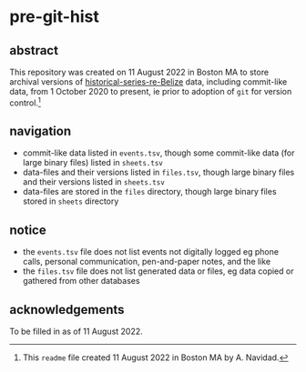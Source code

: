 # pre-git-hist

## abstract

This repository was created on 11 August 2022 in Boston MA to store archival versions of [historical-series-re-Belize](https://github.com/aenavidad/historical-series-re-Belize) data, including commit-like data, from 1 October 2020 to present, ie prior to adoption of `git` for version control.[^1]

## navigation

- commit-like data listed in `events.tsv`, though some commit-like data (for large binary files) listed in `sheets.tsv`
- data-files and their versions listed in `files.tsv`, though large binary files and their versions listed in `sheets.tsv`
- data-files are stored in the `files` directory, though large binary files stored in `sheets` directory

## notice

- the `events.tsv` file does not list events not digitally logged eg phone calls, personal communication, pen-and-paper notes, and the like
- the `files.tsv` file does not list generated data or files, eg data copied or gathered from other databases

## acknowledgements

To be filled in as of 11 August 2022.

[^1]: This `readme` file created 11 August 2022 in Boston MA by A. Navidad.
